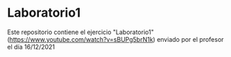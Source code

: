 # Laboratorio1
Este repositorio contiene el ejercicio "Laboratorio1" (https://www.youtube.com/watch?v=sBUPg5brN1k) enviado por el profesor el día 16/12/2021
